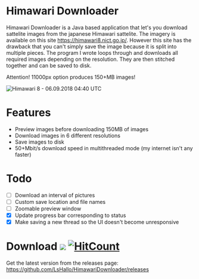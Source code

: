 # Himawari Downloader
Himawari Downloader is a Java based application that let's you download sattelite images from the japanese Himawari sattelite.
The imagery is available on this site https://himawari8.nict.go.jp/. However this site has the drawback that you can't simply save the image because it is split into multiple pieces.
The program I wrote loops through and downloads all required images depending on the resolution. They are then stitched together and can be saved to disk.

Attention! 11000px option produces 150+MB images!

![Himawari 8 - 06.09.2018 04:40 UTC](https://i.imgur.com/hUQv41q.png)

# Features
* Preview images before downloading 150MB of images
* Download images in 6 different resolutions
* Save images to disk
* 50+Mbit/s download speed in multithreaded mode (my internet isn't any faster)

# Todo
* [ ] Download an interval of pictures
* [ ] Custom save location and file names
* [ ] Zoomable preview window
* [x] Update progress bar corresponding to status
* [x] Make saving a new thread so the UI doesn't become unresponsive

# Download [![](https://img.shields.io/github/downloads/lshallo/HimawariDownloader/total.svg?style=flat-square)](https://github.com/LsHallo/himawaridownloader/releases/latest) [![HitCount](http://hits.dwyl.io/LsHallo/himawaridownloader.svg)](https://github.com/LsHallo/himawaridownloader)
Get the latest version from the releases page: https://github.com/LsHallo/HimawariDownloader/releases
